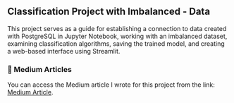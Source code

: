 ## Classification Project with Imbalanced - Data

This project serves as a guide for establishing a connection to data created with PostgreSQL in Jupyter Notebook, working with an imbalanced dataset, examining classification algorithms, saving the trained model, and creating a web-based interface using Streamlit.

### 📝 Medium Articles
You can access the Medium article I wrote for this project from the link: [Medium Article](https://medium.com/@esrasoylu/classification-project-with-imbalanced-data-creation-with-postgresql-jupyter-vs-code-streamlit-1cf36da573e8).
